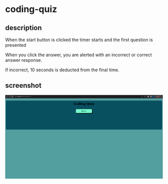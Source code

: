 # coding-quiz

## description

When the start button is clicked the timer starts and the first question is presented

When you click the answer, you are alerted with an incorrect or correct answer response.

If incorrect, 10 seconds is deducted from the final time. 

## screenshot

![screenshot-coding-quiz](images/screenshot-coding-quiz.png)